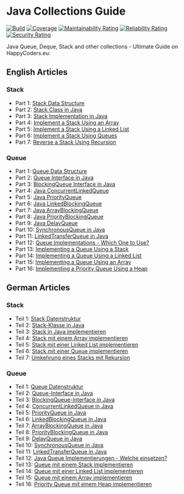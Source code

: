 # Java Collections Guide

[![Build](https://github.com/SvenWoltmann/java-collections-guide/actions/workflows/build.yml/badge.svg)](https://github.com/SvenWoltmann/java-collections-guide/actions/workflows/build.yml)
[![Coverage](https://sonarcloud.io/api/project_badges/measure?project=SvenWoltmann_java-collections-guide&metric=coverage)](https://sonarcloud.io/dashboard?id=SvenWoltmann_java-collections-guide)
[![Maintainability Rating](https://sonarcloud.io/api/project_badges/measure?project=SvenWoltmann_java-collections-guide&metric=sqale_rating)](https://sonarcloud.io/dashboard?id=SvenWoltmann_java-collections-guide)
[![Reliability Rating](https://sonarcloud.io/api/project_badges/measure?project=SvenWoltmann_java-collections-guide&metric=reliability_rating)](https://sonarcloud.io/dashboard?id=SvenWoltmann_java-collections-guide)
[![Security Rating](https://sonarcloud.io/api/project_badges/measure?project=SvenWoltmann_java-collections-guide&metric=security_rating)](https://sonarcloud.io/dashboard?id=SvenWoltmann_java-collections-guide)

Java Queue, Deque, Stack and other collections - Ultimate Guide on HappyCoders.eu:

## English Articles

### Stack

* Part 1: [Stack Data Structure](https://www.happycoders.eu/algorithms/stack-data-structure/)
* Part 2: [Stack Class in Java](https://www.happycoders.eu/algorithms/java-stack-class/)
* Part 3: [Stack Implementation in Java](https://www.happycoders.eu/algorithms/stack-implementation-java/)
* Part 4: [Implement a Stack Using an Array](https://www.happycoders.eu/algorithms/implement-stack-using-array/)
* Part 5: [Implement a Stack Using a Linked List](https://www.happycoders.eu/algorithms/implement-stack-using-linked-list/)
* Part 6: [Implement a Stack Using Queues](https://www.happycoders.eu/algorithms/implement-stack-using-queues/)
* Part 7: [Reverse a Stack Using Recursion](https://www.happycoders.eu/algorithms/reverse-stack-using-recursion/)

### Queue

* Part 1: [Queue Data Structure](https://www.happycoders.eu/algorithms/queue-data-structure/)
* Part 2: [Queue Interface in Java](https://www.happycoders.eu/algorithms/java-queue/)
* Part 3: [BlockingQueue Interface in Java](https://www.happycoders.eu/algorithms/java-blockingqueue/)
* Part 4: [Java ConcurrentLinkedQueue](https://www.happycoders.eu/algorithms/concurrentlinkedqueue-java/)
* Part 5: [Java PriorityQueue](https://www.happycoders.eu/algorithms/priorityqueue-java/)
* Part 6: [Java LinkedBlockingQueue](https://www.happycoders.eu/algorithms/linkedblockingqueue-java/)
* Part 7: [Java ArrayBlockingQueue](https://www.happycoders.eu/algorithms/arrayblockingqueue-java/)
* Part 8: [Java PriorityBlockingQueue](https://www.happycoders.eu/algorithms/priorityblockingqueue-java/)
* Part 9: [Java DelayQueue](https://www.happycoders.eu/algorithms/delayqueue-java/)
* Part 10: [SynchronousQueue in Java](https://www.happycoders.eu/algorithms/synchronousqueue-java/)
* Part 11: [LinkedTransferQueue in Java](https://www.happycoders.eu/algorithms/linkedtransferqueue-java/)
* Part 12: [Queue Implementations - Which One to Use?](https://www.happycoders.eu/algorithms/queue-implementations-java/)
* Part 13: [Implementing a Queue Using a Stack](https://www.happycoders.eu/algorithms/implement-queue-using-stack/)
* Part 14: [Implementing a Queue Using a Linked List](https://www.happycoders.eu/algorithms/implement-queue-using-linked-list/)
* Part 15: [Implementing a Queue Using an Array](https://www.happycoders.eu/algorithms/implement-queue-using-array/)
* Part 16: [Implementing a Priority Queue Using a Heap](https://www.happycoders.eu/algorithms/implement-priority-queue-using-heap/)

## German Articles

### Stack

* Teil 1: [Stack Datenstruktur](https://www.happycoders.eu/de/algorithmen/stack-datenstruktur/)
* Teil 2: [Stack-Klasse in Java](https://www.happycoders.eu/de/algorithmen/java-stack/)
* Teil 3: [Stack in Java implementieren](https://www.happycoders.eu/de/algorithmen/stack-implementieren/)
* Teil 4: [Stack mit einem Array implementieren](https://www.happycoders.eu/de/algorithmen/stack-implementieren-array/)
* Teil 5: [Stack mit einer Linked List implementieren](https://www.happycoders.eu/de/algorithmen/stack-implementieren-array/)
* Teil 6: [Stack mit einer Queue implementieren](https://www.happycoders.eu/de/algorithmen/stack-implementieren-queue/)
* Teil 7: [Umkehrung eines Stacks mit Rekursion](https://www.happycoders.eu/de/algorithmen/stack-umkehren-rekursion/)

### Queue

* Teil 1: [Queue Datenstruktur](https://www.happycoders.eu/de/algorithmen/queue-datenstruktur/)
* Teil 2: [Queue-Interface in Java](https://www.happycoders.eu/de/algorithmen/java-queue/)
* Teil 3: [BlockingQueue-Interface in Java](https://www.happycoders.eu/de/algorithmen/java-blockingqueue/)
* Teil 4: [ConcurrentLinkedQueue in Java](https://www.happycoders.eu/de/algorithmen/concurrentlinkedqueue-java/)
* Teil 5: [PriorityQueue in Java](https://www.happycoders.eu/de/algorithmen/priorityqueue-java/)
* Teil 6: [LinkedBlockingQueue in Java](https://www.happycoders.eu/de/algorithmen/linkedblockingqueue-java/)
* Teil 7: [ArrayBlockingQueue in Java](https://www.happycoders.eu/de/algorithmen/arrayblockingqueue-java/)
* Teil 8: [PriorityBlockingQueue in Java](https://www.happycoders.eu/de/algorithmen/priorityblockingqueue-java/)
* Teil 9: [DelayQueue in Java](https://www.happycoders.eu/de/algorithmen/delayqueue-java/)
* Teil 10: [SynchronousQueue in Java](https://www.happycoders.eu/de/algorithmen/synchronousqueue-java/)
* Teil 11: [LinkedTransferQueue in Java](https://www.happycoders.eu/de/algorithmen/linkedtransferqueue-java/)
* Teil 12: [Java Queue Implementierungen - Welche einsetzen?](https://www.happycoders.eu/de/algorithmen/java-queue-implementierungen/)
* Teil 13: [Queue mit einem Stack implementieren](https://www.happycoders.eu/de/algorithmen/queue-implementieren-stack/)
* Teil 14: [Queue mit einer Linked List implementieren](https://www.happycoders.eu/de/algorithmen/queue-implementieren-linked-list/)
* Teil 15: [Queue mit einem Array implementieren](https://www.happycoders.eu/de/algorithmen/queue-implementieren-array/)
* Teil 16: [Priority Queue mit einem Heap implementieren](https://www.happycoders.eu/de/algorithmen/priority-queue-implementieren-heap/)
